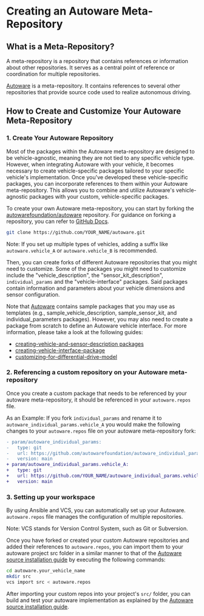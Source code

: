 # Creating an Autoware Meta-Repository

## What is a Meta-Repository?

A meta-repository is a repository that contains references or information about other repositories. It serves as a central point of reference or coordination for multiple repositories.

[Autoware](https://github.com/autowarefoundation/autoware) is a meta-repository. It contains references to several other repositories that provide source code used to realize autonomous driving.

## How to Create and Customize Your Autoware Meta-Repository

### 1. Create Your Autoware Repository

Most of the packages within the Autoware meta-repository are designed to be vehicle-agnostic, meaning they are not tied to any specific vehicle type. However, when integrating Autoware with your vehicle, it becomes necessary to create vehicle-specific packages tailored to your specific vehicle's implementation. Once you've developed these vehicle-specific packages, you can incorporate references to them within your Autoware meta-repository. This allows you to combine and utilize Autoware's vehicle-agnostic packages with your custom, vehicle-specific packages.

To create your own Autoware meta-repository, you can start by forking the [autowarefoundation/autoware](https://github.com/autowarefoundation/autoware) repository. For guidance on forking a repository, you can refer to [GitHub Docs](https://docs.github.com/en/get-started/quickstart/fork-a-repo).

```bash
git clone https://github.com/YOUR_NAME/autoware.git
```

Note: If you set up multiple types of vehicles, adding a suffix like `autoware.vehicle_A` or `autoware.vehicle_B` is recommended.

Then, you can create forks of different Autoware repositories that you might need to customize. Some of the packages you might need to customize include the "vehicle_description", the "sensor_kit_description", `individual_params` and the "vehicle-interface" packages. Said packages contain information and parameters about your vehicle dimensions and sensor configuration.

Note that [Autoware](https://github.com/autowarefoundation/autoware) contains sample packages that you may use as templates (e.g., sample_vehicle_description, sample_sensor_kit, and individual_parameters packages). However, you may also need to create a package from scratch to define an Autoware vehicle interface. For more information, please take a look at the following guides:

- [creating-vehicle-and-sensor-description packages](https://autowarefoundation.github.io/autoware-documentation/main/how-to-guides/integrating-autoware/creating-vehicle-and-sensor-description/creating-vehicle-and-sensor-description)
- [creating-vehicle-interface-package](https://autowarefoundation.github.io/autoware-documentation/main/how-to-guides/integrating-autoware/creating-vehicle-interface-package/creating-a-vehicle-interface-for-an-ackermann-kinematic-model/)
- [customizing-for-differential-drive-model](https://autowarefoundation.github.io/autoware-documentation/main/how-to-guides/integrating-autoware/creating-vehicle-interface-package/customizing-for-differential-drive-model/)

### 2. Referencing a custom repository on your Autoware meta-repository

Once you create a custom package that needs to be referenced by your autoware meta-repository, it should be referenced in your `autoware.repos` file.

As an Example: If you fork `individual_params` and rename it to `autoware_individual_params.vehicle_A` you would make the following changes to your `autoware.repos` file on your autoware meta-repository fork:

```diff
- param/autoware_individual_params:
-   type: git
-   url: https://github.com/autowarefoundation/autoware_individual_params
-   version: main
+ param/autoware_individual_params.vehicle_A:
+   type: git
+   url: https://github.com/YOUR_NAME/autoware_individual_params.vehicle_A
+   version: main
```

### 3. Setting up your workspace

By using Ansible and VCS, you can automatically set up your Autoware.
`autoware.repos` file manages the configuration of multiple repositories.

Note: VCS stands for Version Control System, such as Git or Subversion.

Once you have forked or created your custom Autoware repositories and added their references to `autoware.repos`, you can import them to your autoware project src folder in a similar manner to that of the [Autoware source installation guide](https://autowarefoundation.github.io/autoware-documentation/main/installation/autoware/source-installation/#how-to-set-up-a-workspace) by executing the following commands:

```bash
cd autoware.your_vehicle_name
mkdir src
vcs import src < autoware.repos
```
After importing your custom repos into your project's `src/` folder, you can build and test your autoware implementation as explained by the [Autoware source installation guide](https://autowarefoundation.github.io/autoware-documentation/main/installation/autoware/source-installation/#how-to-set-up-a-workspace).
